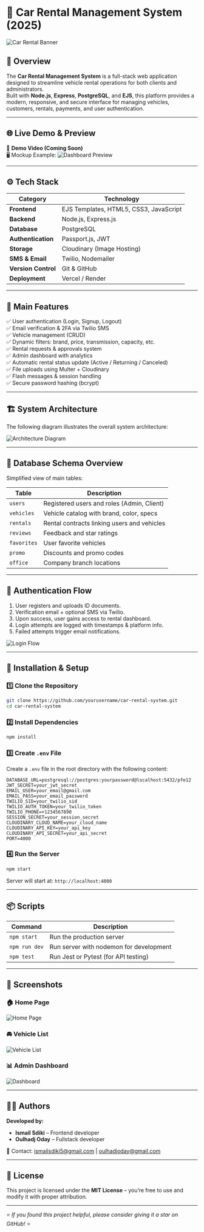 # 🚗 Car Rental Management System (2025)

![Car Rental Banner](https://cdn.dribbble.com/users/181428/screenshots/16895386/media/99c4bfc6cfb29fa62b9f2da9e515ad4d.png)

## 📖 Overview
The **Car Rental Management System** is a full-stack web application designed to streamline vehicle rental operations for both clients and administrators.  
Built with **Node.js**, **Express**, **PostgreSQL**, and **EJS**, this platform provides a modern, responsive, and secure interface for managing vehicles, customers, rentals, payments, and user authentication.

---

## 🌐 Live Demo & Preview
🎥 **Demo Video (Coming Soon)**  
🖥️ Mockup Example:
![Dashboard Preview](https://cdn.dribbble.com/users/1541795/screenshots/16548014/media/b72db295c1f22bfb728fb7e8f47135ea.png)

---

## ⚙️ Tech Stack
| Category | Technology |
|-----------|-------------|
| **Frontend** | EJS Templates, HTML5, CSS3, JavaScript |
| **Backend** | Node.js, Express.js |
| **Database** | PostgreSQL |
| **Authentication** | Passport.js, JWT |
| **Storage** | Cloudinary (Image Hosting) |
| **SMS & Email** | Twilio, Nodemailer |
| **Version Control** | Git & GitHub |
| **Deployment** | Vercel / Render |

---

## 🧩 Main Features
✅ User authentication (Login, Signup, Logout)  
✅ Email verification & 2FA via Twilio SMS  
✅ Vehicle management (CRUD)  
✅ Dynamic filters: brand, price, transmission, capacity, etc.  
✅ Rental requests & approvals system  
✅ Admin dashboard with analytics  
✅ Automatic rental status update (Active / Returning / Canceled)  
✅ File uploads using Multer + Cloudinary  
✅ Flash messages & session handling  
✅ Secure password hashing (bcrypt)  

---

## 🏗️ System Architecture
The following diagram illustrates the overall system architecture:

![Architecture Diagram](https://cdn.dribbble.com/users/938590/screenshots/17336752/media/1880b6fd784c6b12b81b44e36db4df44.png)

---

## 💾 Database Schema Overview
Simplified view of main tables:

| Table | Description |
|--------|--------------|
| `users` | Registered users and roles (Admin, Client) |
| `vehicles` | Vehicle catalog with brand, color, specs |
| `rentals` | Rental contracts linking users and vehicles |
| `reviews` | Feedback and star ratings |
| `favorites` | User favorite vehicles |
| `promo` | Discounts and promo codes |
| `office` | Company branch locations |

---

## 🔐 Authentication Flow
1. User registers and uploads ID documents.  
2. Verification email + optional SMS via Twilio.  
3. Upon success, user gains access to rental dashboard.  
4. Login attempts are logged with timestamps & platform info.  
5. Failed attempts trigger email notifications.

![Login Flow](https://cdn.dribbble.com/users/799181/screenshots/17197167/media/27649d164fd8b6c19b1afbb1a8cd4b16.png)

---

## 🧠 Installation & Setup

### 1️⃣ Clone the Repository
```bash
git clone https://github.com/yourusername/car-rental-system.git
cd car-rental-system
```

### 2️⃣ Install Dependencies
```bash
npm install
```

### 3️⃣ Create `.env` File
Create a `.env` file in the root directory with the following content:

```env
DATABASE_URL=postgresql://postgres:yourpassword@localhost:5432/pfe12
JWT_SECRET=your_jwt_secret
EMAIL_USER=your_email@gmail.com
EMAIL_PASS=your_email_password
TWILIO_SID=your_twilio_sid
TWILIO_AUTH_TOKEN=your_twilio_token
TWILIO_PHONE=+1234567890
SESSION_SECRET=your_session_secret
CLOUDINARY_CLOUD_NAME=your_cloud_name
CLOUDINARY_API_KEY=your_api_key
CLOUDINARY_API_SECRET=your_api_secret
PORT=4000
```

### 4️⃣ Run the Server
```bash
npm start
```
Server will start at: `http://localhost:4000`

---

## 📦 Scripts

| Command | Description |
|----------|--------------|
| `npm start` | Run the production server |
| `npm run dev` | Run server with nodemon for development |
| `npm test` | Run Jest or Pytest (for API testing) |

---

## 📸 Screenshots

### 🏠 Home Page
![Home Page](https://cdn.dribbble.com/userupload/6201143/file/original-97a5df9cf1c3c82e8f4e7e6e57d5e40b.png)

### 🚘 Vehicle List
![Vehicle List](https://cdn.dribbble.com/userupload/6996145/file/original-51e2f303b90925b9f2f9330b93a5de0d.png)

### 📊 Admin Dashboard
![Dashboard](https://cdn.dribbble.com/userupload/5805988/file/original-1929f3a9b4f8f3c2c03a3d4a6cf4cdb2.png)

---

## 🧑‍💻 Authors
**Developed by:**  
- **Ismail Sdiki** – Frontend developer  
- **Oulhadj Oday** – Fullstack developer  

📧 Contact: ismailsdiki5@gmail.com | oulhadjoday@gmail.com  

---

## 📜 License
This project is licensed under the **MIT License** – you’re free to use and modify it with proper attribution.

---

⭐ *If you found this project helpful, please consider giving it a star on GitHub!* ⭐
